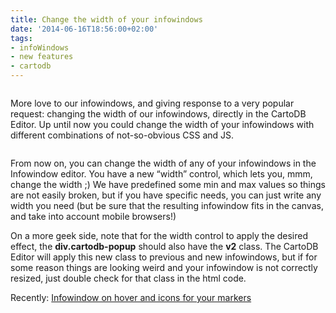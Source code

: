 ```yaml
---
title: Change the width of your infowindows
date: '2014-06-16T18:56:00+02:00'
tags:
- infoWindows
- new features
- cartodb
---
```


<img src="http://i.imgur.com/LFkDPf8.gif" alt=""/>

More love to our infowindows, and giving response to a very popular request: changing the width of our infowindows, directly in the CartoDB Editor. Up until now you could change the width of your infowindows with different combinations of not-so-obvious CSS and JS.

<img src="http://i.imgur.com/9ae0Bqq.png" alt=""/>

From now on, you can change the width of any of your infowindows in the Infowindow editor. You have a new “width” control, which lets you, mmm, change the width ;) We have predefined some min and max values so things are not easily broken, but if you have specific needs, you can just write any width you need (but be sure that the resulting infowindow fits in the canvas, and take into account mobile browsers!)

On a more geek side, note that for the width control to apply the desired effect, the **div.cartodb-popup** should also have the **v2** class. The CartoDB Editor will apply this new class to previous and new infowindows, but if for some reason things are looking weird and your infowindow is not correctly resized, just double check for that class in the html code.

Recently: <a href="http://blog.cartodb.com/post/86199203624/new-features-infowindows-on-hover-and-icons-for-your">Infowindow on hover and icons for your markers</a>
